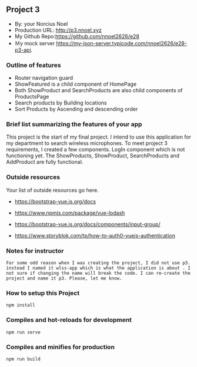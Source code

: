 ## Project 3
 + By: your Norcius Noel
+ Production URL: http://p3.nnoel.xyz
+ My Github Repo:https://github.com/nnoel2626/e28 
+ Ｍy mock server https://my-json-server.typicode.com/nnoel2626/e28-p3-api.

### Outline of features
  * Router navigation guard
  * ShowFeatured is a child component of HomePage
  * Both ShowProduct and SearchProducts are also child components of ProductsPage
  * Search products by Building locations
  * Sort Products by Ascending and descending order


### Brief list summarizing the features of your app
This project is the start of my final project. I intend to use this application for my department to search wireless microphones.
To meet project 3 requirements, I created a few components. LogIn component which is not functioning yet. The ShowProducts, ShowProduct, SearchProducts and AddProduct are fully functional. 

### Outside resources
Your list of outside resources go here.

+ https://bootstrap-vue.js.org/docs

+ https://www.npmjs.com/package/vue-lodash

+ https://bootstrap-vue.js.org/docs/components/input-group/

+ https://www.storyblok.com/tp/how-to-auth0-vuejs-authentication


### Notes for instructor
```
For some odd reason when I was creating the project, I did not use p3. instead I named it wlss-app which is what the application is about . I not sure if changing the name will break the code. I can re-create the project and name it p3. Please, let me know.
```

### How to setup this Project

```
npm install
```
### Compiles and hot-reloads for development
```
npm run serve
```
### Compiles and minifies for production
```
npm run build
```
